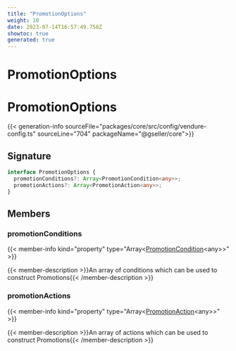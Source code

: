 ```yaml
---
title: "PromotionOptions"
weight: 10
date: 2023-07-14T16:57:49.758Z
showtoc: true
generated: true
---
```

<!-- This file was generated from the Vendure source. Do not modify. Instead, re-run the "docs:build" script -->

# PromotionOptions
<div class="symbol">


# PromotionOptions

{{< generation-info sourceFile="packages/core/src/config/vendure-config.ts" sourceLine="704" packageName="@gseller/core">}}



## Signature

```TypeScript
interface PromotionOptions {
  promotionConditions?: Array<PromotionCondition<any>>;
  promotionActions?: Array<PromotionAction<any>>;
}
```
## Members

### promotionConditions

{{< member-info kind="property" type="Array&#60;<a href='/typescript-api/promotions/promotion-condition#promotioncondition'>PromotionCondition</a>&#60;any&#62;&#62;"  >}}

{{< member-description >}}An array of conditions which can be used to construct Promotions{{< /member-description >}}

### promotionActions

{{< member-info kind="property" type="Array&#60;<a href='/typescript-api/promotions/promotion-action#promotionaction'>PromotionAction</a>&#60;any&#62;&#62;"  >}}

{{< member-description >}}An array of actions which can be used to construct Promotions{{< /member-description >}}


</div>
